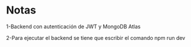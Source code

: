 # Notas

1-Backend con autenticación de JWT y MongoDB Atlas 

2-Para ejecutar el backend se tiene que escribir el comando npm run dev
